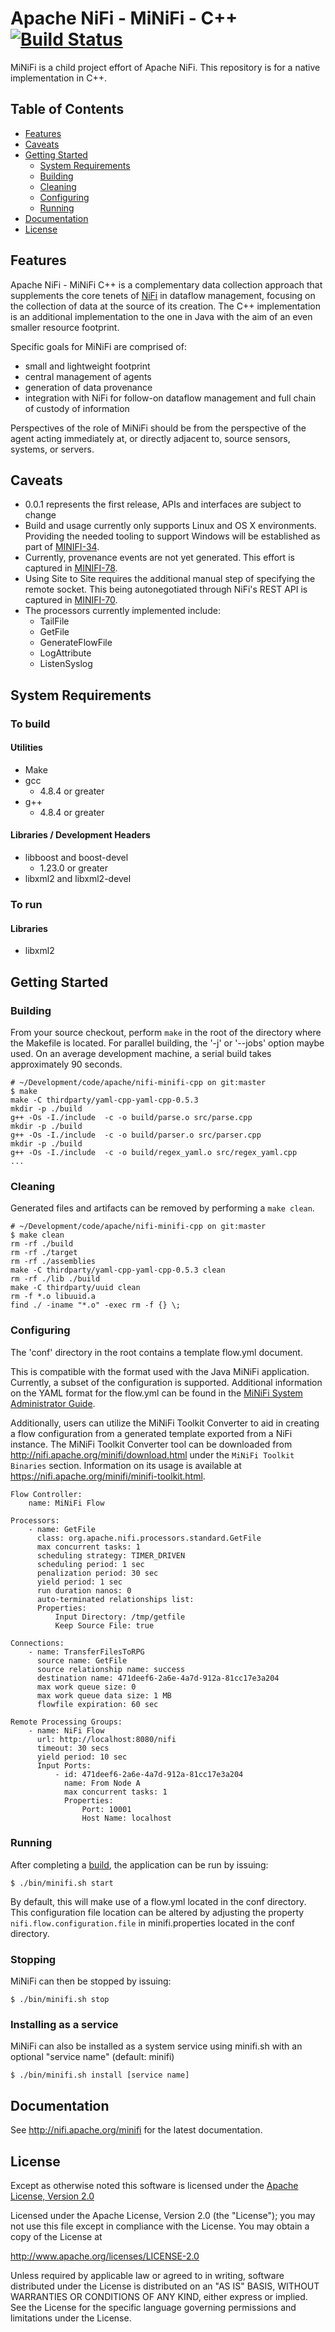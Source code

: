 <!--
  Licensed to the Apache Software Foundation (ASF) under one or more
  contributor license agreements.  See the NOTICE file distributed with
  this work for additional information regarding copyright ownership.
  The ASF licenses this file to You under the Apache License, Version 2.0
  (the "License"); you may not use this file except in compliance with
  the License.  You may obtain a copy of the License at
      http://www.apache.org/licenses/LICENSE-2.0
  Unless required by applicable law or agreed to in writing, software
  distributed under the License is distributed on an "AS IS" BASIS,
  WITHOUT WARRANTIES OR CONDITIONS OF ANY KIND, either express or implied.
  See the License for the specific language governing permissions and
  limitations under the License.
-->
# Apache NiFi -  MiNiFi - C++ [![Build Status](https://travis-ci.org/apache/nifi-minifi-cpp.svg?branch=master)](https://travis-ci.org/apache/nifi-minifi-cpp)

MiNiFi is a child project effort of Apache NiFi.  This repository is for a native implementation in C++.

## Table of Contents

- [Features](#features)
- [Caveats](#caveats)
- [Getting Started](#getting-started)
  - [System Requirements](#system-requirements)
  - [Building](#building)
  - [Cleaning](#cleaning)
  - [Configuring](#configuring)
  - [Running](#running)
- [Documentation](#documentation)
- [License](#license)

## Features

Apache NiFi - MiNiFi C++ is a complementary data collection approach that supplements the core tenets of [NiFi](http://nifi.apache.org/) in dataflow management, focusing on the collection of data at the source of its creation.  The C++ implementation is an additional implementation to the one in Java with the aim of an even smaller resource footprint.

Specific goals for MiNiFi are comprised of:
- small and lightweight footprint
- central management of agents
- generation of data provenance
- integration with NiFi for follow-on dataflow management and full chain of custody of information

Perspectives of the role of MiNiFi should be from the perspective of the agent acting immediately at, or directly adjacent to, source sensors, systems, or servers.

## Caveats
* 0.0.1 represents the first release, APIs and interfaces are subject to change
* Build and usage currently only supports Linux and OS X environments. Providing the needed tooling to support Windows will be established as part of [MINIFI-34](https://issues.apache.org/jira/browse/MINIFI-34).
* Currently, provenance events are not yet generated.  This effort is captured in [MINIFI-78](https://issues.apache.org/jira/browse/MINIFI-78).
* Using Site to Site requires the additional manual step of specifying the remote socket.  This being autonegotiated through NiFi's REST API is captured in [MINIFI-70](https://issues.apache.org/jira/browse/MINIFI-70).
* The processors currently implemented include:
  * TailFile
  * GetFile
  * GenerateFlowFile
  * LogAttribute
  * ListenSyslog

## System Requirements

### To build

#### Utilities
* Make
* gcc
  * 4.8.4 or greater
* g++
  * 4.8.4 or greater

#### Libraries / Development Headers
* libboost and boost-devel
  * 1.23.0 or greater
* libxml2 and libxml2-devel

### To run

#### Libraries
* libxml2

## Getting Started

### Building
From your source checkout, perform `make` in the root of the directory where the Makefile is located.  For parallel building, the '-j' or '--jobs' option maybe used.  On an average development machine, a serial build takes approximately 90 seconds.

    # ~/Development/code/apache/nifi-minifi-cpp on git:master
    $ make
    make -C thirdparty/yaml-cpp-yaml-cpp-0.5.3
    mkdir -p ./build
    g++ -Os -I./include  -c -o build/parse.o src/parse.cpp
    mkdir -p ./build
    g++ -Os -I./include  -c -o build/parser.o src/parser.cpp
    mkdir -p ./build
    g++ -Os -I./include  -c -o build/regex_yaml.o src/regex_yaml.cpp
    ...


### Cleaning
Generated files and artifacts can be removed by performing a `make clean`.

    # ~/Development/code/apache/nifi-minifi-cpp on git:master
    $ make clean
    rm -rf ./build
    rm -rf ./target
    rm -rf ./assemblies
    make -C thirdparty/yaml-cpp-yaml-cpp-0.5.3 clean
    rm -rf ./lib ./build
    make -C thirdparty/uuid clean
    rm -f *.o libuuid.a
    find ./ -iname "*.o" -exec rm -f {} \;

### Configuring
The 'conf' directory in the root contains a template flow.yml document.  

This is compatible with the format used with the Java MiNiFi application.  Currently, a subset of the configuration is supported.  Additional information on the YAML format for the flow.yml can be found in the [MiNiFi System Administrator Guide](https://nifi.apache.org/minifi/system-admin-guide.html).  

Additionally, users can utilize the MiNiFi Toolkit Converter to aid in creating a flow configuration from a generated template exported from a NiFi instance.  The MiNiFi Toolkit Converter tool can be downloaded from http://nifi.apache.org/minifi/download.html under the `MiNiFi Toolkit Binaries` section.  Information on its usage is available at https://nifi.apache.org/minifi/minifi-toolkit.html.


    Flow Controller:
        name: MiNiFi Flow

    Processors:
        - name: GetFile
          class: org.apache.nifi.processors.standard.GetFile
          max concurrent tasks: 1
          scheduling strategy: TIMER_DRIVEN
          scheduling period: 1 sec
          penalization period: 30 sec
          yield period: 1 sec
          run duration nanos: 0
          auto-terminated relationships list:
          Properties:
              Input Directory: /tmp/getfile
              Keep Source File: true

    Connections:
        - name: TransferFilesToRPG
          source name: GetFile
          source relationship name: success
          destination name: 471deef6-2a6e-4a7d-912a-81cc17e3a204
          max work queue size: 0
          max work queue data size: 1 MB
          flowfile expiration: 60 sec

    Remote Processing Groups:
        - name: NiFi Flow
          url: http://localhost:8080/nifi
          timeout: 30 secs
          yield period: 10 sec
          Input Ports:
              - id: 471deef6-2a6e-4a7d-912a-81cc17e3a204
                name: From Node A
                max concurrent tasks: 1
                Properties:
                    Port: 10001
                    Host Name: localhost

### Running
After completing a [build](#building), the application can be run by issuing:

    $ ./bin/minifi.sh start

By default, this will make use of a flow.yml located in the conf directory.  This configuration file location can be altered by adjusting the property `nifi.flow.configuration.file` in minifi.properties located in the conf directory.

### Stopping  

MiNiFi can then be stopped by issuing:

    $ ./bin/minifi.sh stop

### Installing as a service

MiNiFi can also be installed as a system service using minifi.sh with an optional "service name" (default: minifi)

    $ ./bin/minifi.sh install [service name]

## Documentation
See http://nifi.apache.org/minifi for the latest documentation.

## License
Except as otherwise noted this software is licensed under the
[Apache License, Version 2.0](http://www.apache.org/licenses/LICENSE-2.0.html)

Licensed under the Apache License, Version 2.0 (the "License");
you may not use this file except in compliance with the License.
You may obtain a copy of the License at

  http://www.apache.org/licenses/LICENSE-2.0

Unless required by applicable law or agreed to in writing, software
distributed under the License is distributed on an "AS IS" BASIS,
WITHOUT WARRANTIES OR CONDITIONS OF ANY KIND, either express or implied.
See the License for the specific language governing permissions and
limitations under the License.
